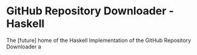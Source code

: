 # GitHub Repository Downloader - Haskell 
The [future] home of the Haskell Implementation of the GitHub Repository Downloader
    a